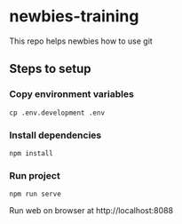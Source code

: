 # newbies-training
This repo helps newbies how to use git

## Steps to setup

### Copy environment variables
```
cp .env.development .env
```

### Install dependencies
```
npm install
```

### Run project
```
npm run serve
```

Run web on browser at http://localhost:8088